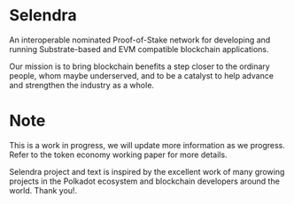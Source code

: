 # Selendra

An interoperable nominated Proof-of-Stake network for developing and running Substrate-based and EVM compatible blockchain applications.

Our mission is to bring blockchain benefits a step closer to the ordinary people, whom maybe underserved, and to be a catalyst to help advance and strengthen the industry as a whole.


# Note

This is a work in progress, we will update more information as we progress. Refer to the token economy working paper for more details. 

Selendra project and text is inspired by the excellent work of many growing projects in the Polkadot ecosystem and blockchain developers around the world. Thank you!.
